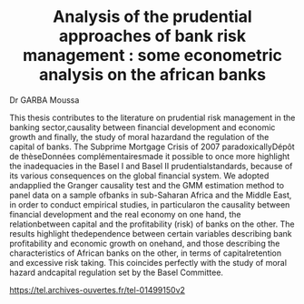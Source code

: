 

<h1 align=center>Analysis of the prudential approaches of bank risk management : some econometric analysis on the african banks</h1>


Dr GARBA Moussa<br>


This thesis contributes to the literature on prudential risk management in the banking sector,causality between financial development and economic growth and finally, the study of moral hazardand the regulation of the capital of banks. The Subprime Mortgage Crisis of 2007 paradoxicallyDépôt de thèseDonnées complémentairesmade it possible to once more highlight the inadequacies in the Basel I and Basel II prudentialstandards, because of its various consequences on the global financial system. We adopted andapplied the Granger causality test and the GMM estimation method to panel data on a sample ofbanks in sub-Saharan Africa and the Middle East, in order to conduct empirical studies, in particularon the causality between financial development and the real economy on one hand, the relationbetween capital and the profitability (risk) of banks on the other. The results highlight thedependence between certain variables describing bank profitability and economic growth on onehand, and those describing the characteristics of African banks on the other, in terms of capitalretention and excessive risk taking. This coincides perfectly with the study of moral hazard andcapital regulation set by the Basel Committee.

https://tel.archives-ouvertes.fr/tel-01499150v2 

